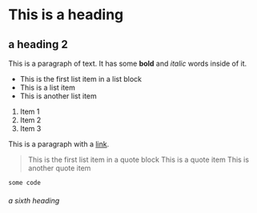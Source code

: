 # This is a heading

## a heading 2

This is a paragraph of text. It has some **bold** and *italic* words inside of it.

* This is the first list item in a list block
* This is a list item
* This is another list item

1. Item 1
2. Item 2
3. Item 3

This is a paragraph with a [link](https://www.google.com).

> This is the first list item in a quote block
> This is a quote item
> This is another quote item

```
some code
```

###### a sixth heading